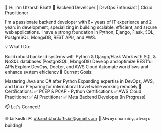 👋 Hi, I'm Utkarsh Bhatt!
🚀 Backend Developer | DevOps Enthusiast | Cloud Practitioner

I'm a passionate backend developer with 6+ years of IT experience and 2 years in development, specializing in building scalable, efficient, and secure web applications. I have a strong foundation in Python, Django, Flask, SQL, PostgreSQL, MongoDB, REST APIs, and AWS.

💡 What I Do:

Build robust backend systems with Python & Django/Flask
Work with SQL & NoSQL databases (PostgreSQL, MongoDB)
Develop and optimize RESTful APIs
Explore DevOps, Docker, and AWS Cloud
Automate workflows and enhance system efficiency
🎯 Current Goals:

Mastering Java and C# after Python
Expanding expertise in DevOps, AWS, and Linux
Preparing for international travel while working remotely
📜 Certifications:
✅ PCEP & PCAP - Python Certifications
✅ AWS Cloud Practitioner
✅ AI Practitioner
✅ Meta Backend Developer (In Progress)

📫 Let's Connect!

🌐 LinkedIn
✉️ utkarshbhattofficial@gmail.com
🚀 Always learning, always building!
